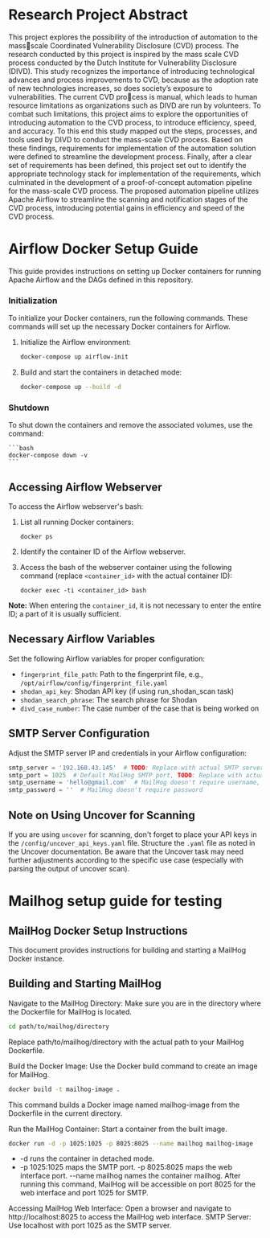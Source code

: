 # Research Project Abstract

This project explores the possibility of the introduction of automation to the massscale Coordinated Vulnerability Disclosure (CVD) process. The research conducted by this project is inspired by the mass scale CVD process conducted by the Dutch Institute for Vulnerability Disclosure (DIVD). This study recognizes the importance of introducing technological advances and process improvements to CVD, because as the adoption rate of new technologies increases, so does society’s exposure to vulnerabilities. The current CVD process is manual, which leads to human resource limitations as organizations such as DIVD are run by volunteers. To combat such limitations, this project aims to explore the opportunities of introducing automation to the CVD process, to introduce efficiency, speed, and accuracy. To this end this study mapped out the steps, processes, and tools used by DIVD to conduct the mass-scale CVD process. Based on these findings, requirements for implementation of the automation solution were defined to streamline the development process. Finally, after a clear set of requirements has been defined, this project set out to identify the appropriate technology stack for implementation of the requirements, which culminated in the development of a proof-of-concept automation pipeline for the mass-scale CVD process. The proposed automation pipeline utilizes Apache Airflow to streamline the scanning and notification stages of the CVD process, introducing potential gains in efficiency and speed of the CVD process.

# Airflow Docker Setup Guide

This guide provides instructions on setting up Docker containers for running Apache Airflow and the DAGs defined in this repository.

### Initialization

To initialize your Docker containers, run the following commands. These commands will set up the necessary Docker containers for Airflow.

1. Initialize the Airflow environment:
    ```bash
    docker-compose up airflow-init
    ```

2. Build and start the containers in detached mode:
    ```bash
    docker-compose up --build -d
    ```

### Shutdown

To shut down the containers and remove the associated volumes, use the command:

    ```bash
    docker-compose down -v
    ```

## Accessing Airflow Webserver

To access the Airflow webserver's bash:

1. List all running Docker containers:
    ```
    docker ps
    ```

2. Identify the container ID of the Airflow webserver.

3. Access the bash of the webserver container using the following command (replace `<container_id>` with the actual container ID):
    ```
    docker exec -ti <container_id> bash
    ```

**Note:** When entering the `container_id`, it is not necessary to enter the entire ID; a part of it is usually sufficient.

## Necessary Airflow Variables

Set the following Airflow variables for proper configuration:

- `fingerprint_file_path`: Path to the fingerprint file, e.g., `/opt/airflow/config/fingerprint_file.yaml`
- `shodan_api_key`: Shodan API key (if using run_shodan_scan task)
- `shodan_search_phrase`: The search phrase for Shodan
- `divd_case_number`: The case number of the case that is being worked on

## SMTP Server Configuration

Adjust the SMTP server IP and credentials in your Airflow configuration:

```python
smtp_server = '192.168.43.145'  # TODO: Replace with actual SMTP server IP
smtp_port = 1025  # Default MailHog SMTP port, TODO: Replace with actual SMTP server port
smtp_username = 'hello@gmail.com'  # MailHog doesn't require username, TODO: Replace with real auth info
smtp_password = ''  # MailHog doesn't require password
```

## Note on Using Uncover for Scanning

If you are using `uncover` for scanning, don't forget to place your API keys in the `/config/uncover_api_keys.yaml` file. Structure the `.yaml` file as noted in the Uncover documentation. Be aware that the Uncover task may need further adjustments according to the specific use case (especially with parsing the output of uncover scan).



# Mailhog setup guide for testing

## MailHog Docker Setup Instructions
This document provides instructions for building and starting a MailHog Docker instance.

## Building and Starting MailHog

Navigate to the MailHog Directory: Make sure you are in the directory where the Dockerfile for MailHog is located.

```bash
cd path/to/mailhog/directory
```
Replace path/to/mailhog/directory with the actual path to your MailHog Dockerfile.

Build the Docker Image: Use the Docker build command to create an image for MailHog.

```bash
docker build -t mailhog-image .
```
This command builds a Docker image named mailhog-image from the Dockerfile in the current directory.

Run the MailHog Container: Start a container from the built image.

```bash
docker run -d -p 1025:1025 -p 8025:8025 --name mailhog mailhog-image
```
- -d runs the container in detached mode.
- -p 1025:1025 maps the SMTP port.
-p 8025:8025 maps the web interface port.
--name mailhog names the container mailhog.
After running this command, MailHog will be accessible on port 8025 for the web interface and port 1025 for SMTP.

Accessing MailHog
Web Interface: Open a browser and navigate to http://localhost:8025 to access the MailHog web interface.
SMTP Server: Use localhost with port 1025 as the SMTP server.
